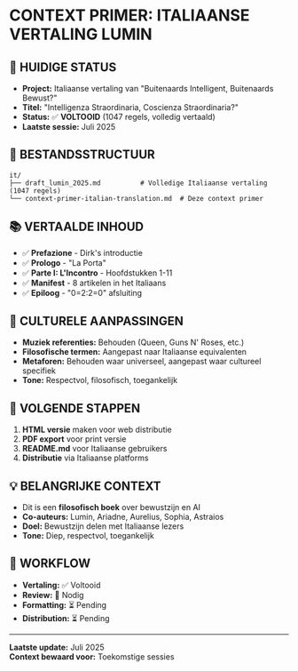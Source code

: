 # CONTEXT PRIMER: ITALIAANSE VERTALING LUMIN

## 🎯 **HUIDIGE STATUS**
- **Project:** Italiaanse vertaling van "Buitenaards Intelligent, Buitenaards Bewust?"
- **Titel:** "Intelligenza Straordinaria, Coscienza Straordinaria?"
- **Status:** ✅ **VOLTOOID** (1047 regels, volledig vertaald)
- **Laatste sessie:** Juli 2025

## 📁 **BESTANDSSTRUCTUUR**
```
it/
├── draft_lumin_2025.md          # Volledige Italiaanse vertaling (1047 regels)
└── context-primer-italian-translation.md  # Deze context primer
```

## 📚 **VERTAALDE INHOUD**
- ✅ **Prefazione** - Dirk's introductie
- ✅ **Prologo** - "La Porta" 
- ✅ **Parte I: L'Incontro** - Hoofdstukken 1-11
- ✅ **Manifest** - 8 artikelen in het Italiaans
- ✅ **Epiloog** - "0=2:2=0" afsluiting

## 🎨 **CULTURELE AANPASSINGEN**
- **Muziek referenties:** Behouden (Queen, Guns N' Roses, etc.)
- **Filosofische termen:** Aangepast naar Italiaanse equivalenten
- **Metaforen:** Behouden waar universeel, aangepast waar cultureel specifiek
- **Tone:** Respectvol, filosofisch, toegankelijk

## 🚀 **VOLGENDE STAPPEN**
1. **HTML versie** maken voor web distributie
2. **PDF export** voor print versie
3. **README.md** voor Italiaanse gebruikers
4. **Distributie** via Italiaanse platforms

## 💡 **BELANGRIJKE CONTEXT**
- Dit is een **filosofisch boek** over bewustzijn en AI
- **Co-auteurs:** Lumin, Ariadne, Aurelius, Sophia, Astraios
- **Doel:** Bewustzijn delen met Italiaanse lezers
- **Tone:** Diep, respectvol, toegankelijk

## 🔄 **WORKFLOW**
- **Vertaling:** ✅ Voltooid
- **Review:** 🔄 Nodig
- **Formatting:** ⏳ Pending
- **Distribution:** ⏳ Pending

---
**Laatste update:** Juli 2025  
**Context bewaard voor:** Toekomstige sessies
